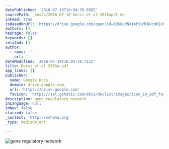 ```yaml
---
datePublished: '2016-07-19T16:04:39.858Z'
sourcePath: _posts/2016-07-18-barsi-et-al-2015apdf.md
inFeed: true
isBasedOnUrl: 'https://drive.google.com/open?id=0B5GkdNXImP2uMlNVcmRIU0kwWmM'
authors: []
hasPage: false
keywords: []
related: []
author:
  - name: ''
    url: ''
dateModified: '2016-07-19T16:04:39.715Z'
title: Barsi et al 2015a.pdf
app_links: []
publisher:
  name: Google Docs
  domain: drive.google.com
  url: 'https://drive.google.com'
  favicon: 'https://ssl.gstatic.com/docs/doclist/images/icon_14_pdf_favicon.ico'
description: gene regulatory network
inLanguage: null
inNav: false
starred: false
_context: 'http://schema.org'
_type: MediaObject

---
```

![gene regulatory network](https://the-grid-user-content.s3-us-west-2.amazonaws.com/e11518ba-2794-4cf4-80a9-1bb869d438c7.jpg)